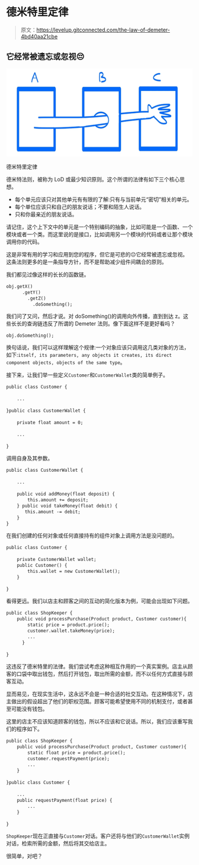 # 德米特里定律

> 原文：<https://levelup.gitconnected.com/the-law-of-demeter-4bd40aa21cbe>

## 它经常被遗忘或忽视😔

![](img/bee1cd67e65732048991979735595693.png)

德米特里定律

德米特法则，被称为 LoD 或最少知识原则。这个所谓的法律有如下三个核心思想。

*   每个单元应该只对其他单元有有限的了解:只有与当前单元“密切”相关的单元。
*   每个单位应该只和自己的朋友说话；不要和陌生人说话。
*   只和你最亲近的朋友说话。

请记住，这个上下文中的单元是一个特别编码的抽象，比如可能是一个函数、一个模块或者一个类。而这里说的是接口，比如调用另一个模块的代码或者让那个模块调用你的代码。

这是非常有用的学习和应用到您的程序，但它是可悲的😔它经常被遗忘或忽视。这条法则更多的是一条指导方针，而不是帮助减少组件间耦合的原则。

我们都见过像这样的长长的函数链。

```
obj.getX()
      .getY()
        .getZ()
          .doSomething();
```

我们问了又问，然后才说。对 doSomething()的调用向外传播，直到到达 z。这些长长的查询链违反了所谓的 Demeter 法则。像下面这样不是更好看吗？

```
obj.doSomething();
```

换句话说，我们可以这样理解这个规律:一个对象应该只调用这几类对象的方法，如下:`itself, its parameters, any objects it creates, its direct component objects, objects of the same type`。

接下来，让我们举一些定义`Customer`和`CustomerWallet`类的简单例子。

```
public class Customer {

    ...

}public class CustomerWallet {

    private float amount = 0;

    ...

}
```

调用自身及其参数。

```
public class CustomerWallet {

    ...

    public void addMoney(float deposit) {
        this.amount += deposit;
    } public void takeMoney(float debit) {
       this.amount -= debit;
    }
}
```

在我们创建的任何对象或任何直接持有的组件对象上调用方法是没问题的。

```
public class Customer {

    private CustomerWallet wallet;
    public Customer() {
        this.wallet = new CustomerWallet();
    }

}
```

看得更远。我们以店主和顾客之间的互动的简化版本为例，可能会出现如下问题。

```
public class ShopKeeper {
    public void processPurchase(Product product, Customer customer){
        static price = product.price();
        customer.wallet.takeMoney(price);
        ...
      }

}
```

这违反了德米特里的法律。我们尝试考虑这种相互作用的一个真实案例。店主从顾客的口袋中取出钱包，然后打开钱包，取出所需的金额，而不以任何方式直接与顾客互动。

显而易见，在现实生活中，这永远不会是一种合适的社交互动。在这种情况下，店主做出的假设超出了他们的职权范围。顾客可能希望使用不同的机制支付，或者甚至可能没有钱包。

这里的店主不应该知道顾客的钱包，所以不应该和它说话。所以，我们应该重写我们的程序如下。

```
public class ShopKeeper {
    public void processPurchase(Product product, Customer customer){
        static float price = product.price();
        customer.requestPayment(price);
        ...
    }

}public class Customer {

    ...
    public requestPayment(float price) {
        ...
    }

}
```

`ShopKeeper`现在正直接与`Customer`对话。客户还将与他们的`CustomerWallet`实例对话，检索所需的金额，然后将其交给店主。

很简单，对吧？